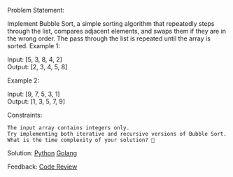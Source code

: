Problem Statement:

Implement Bubble Sort, a simple sorting algorithm that repeatedly steps through the list, compares adjacent elements, and swaps them if they are in the wrong order. The pass through the list is repeated until the array is sorted.
Example 1:

Input: [5, 3, 8, 4, 2]  
Output: [2, 3, 4, 5, 8]  

Example 2:

Input: [9, 7, 5, 3, 1]  
Output: [1, 3, 5, 7, 9]  

Constraints:

    The input array contains integers only.
    Try implementing both iterative and recursive versions of Bubble Sort.
    What is the time complexity of your solution? 🚀

Solution:
    [Python](../python/010.py)
    [Golang](../golang/010.go)

Feedback:
    [Code Review](../code_review/010.md)